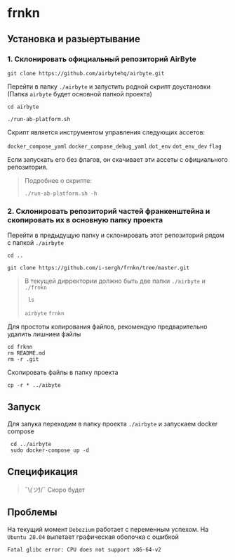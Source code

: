 # frnkn

## Установка и разыертывание

### 1. Склонировать официальный репозиторий AirByte

  ```
  git clone https://github.com/airbytehq/airbyte.git
  ```
  
Перейти в папку `./airbyte` и запустить родной скрипт доустановки
(Папка `airbyte` будет основной папкой проекта)
  ```
  cd airbyte

  ./run-ab-platform.sh
  ```
Скрипт является инструментом управления следующих ассетов:
  <p>
    
  `docker_compose_yaml` `docker_compose_debug_yaml` `dot_env` `dot_env_dev` `flag`
  </p>
  <p>
Если запускать его без флагов, он скачивает эти ассеты с официального репозитория.
  </p>
  
  >Подробнее о скрипте:
  >```
  >./run-ab-platform.sh -h 
  >```

  
###  2. Склонировать репозиторий частей франкенштейна и скопировать их в основную папку проекта

Перейти в предыдущую папку и склонировать этот репозиторий рядом с папкой `./airbyte`
```
cd ..

git clone https://github.com/i-sergh/frnkn/tree/master.git
```

> В текущей дирректории должно быть две папки `./airbyte` и `./frnkn`
> ```
>  ls
> ```
>  `airbyte` `frnkn`

Для простоты копирования файлов, рекомендую предварительно удалить лишниеи файлы
```
cd frknn
rm README.md
rm -r .git
```
Скопировать файлы в папку проекта
```
cp -r * ../aibyte
```

## Запуск
Для запука переходим в папку проекта `./airbyte` и запускаем docker compose
```
 cd ../airbyte
 sudo docker-compose up -d
```

## Спецификация
> ¯\\_(ツ)_/¯ Скоро будет
## Проблемы
 На текущий момент `Debezium` работает с переменным успехом. На `Ubuntu 20.04` вылетает графическая оболочка с ошибкой 

 ```stderr
Fatal glibc error: CPU does not support x86-64-v2
```
